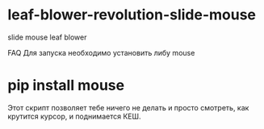 # leaf-blower-revolution-slide-mouse
slide mouse leaf blower

FAQ
Для запуска необходимо установить либу mouse
# pip install mouse

Этот скрипт позволяет тебе ничего не делать и просто смотреть, как крутится курсор, и поднимается КЕШ.
